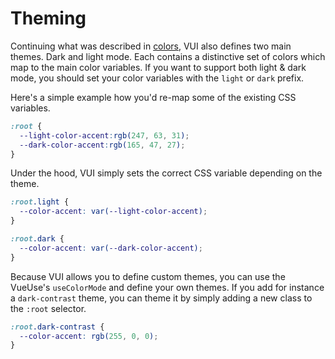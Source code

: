 # Theming

Continuing what was described in [colors](/docs/tokens/colors), VUI also defines two main themes. Dark and light mode. Each contains a distinctive set of colors which map to the main color variables. If you want to support both light & dark mode, you should set your color variables with the `light` or `dark` prefix.


Here's a simple example how you'd re-map some of the existing CSS variables.
```css
:root {
  --light-color-accent:rgb(247, 63, 31);
  --dark-color-accent:rgb(165, 47, 27);
}
```

Under the hood, VUI simply sets the correct CSS variable depending on the theme.

```css
:root.light {
  --color-accent: var(--light-color-accent);
}

:root.dark {
  --color-accent: var(--dark-color-accent);
}
```

Because VUI allows you to define custom themes, you can use the VueUse's `useColorMode` and define your own themes. If you add for instance a `dark-contrast` theme, you can theme it by simply adding a new class to the `:root` selector.

```css
:root.dark-contrast {
  --color-accent: rgb(255, 0, 0);
}
```